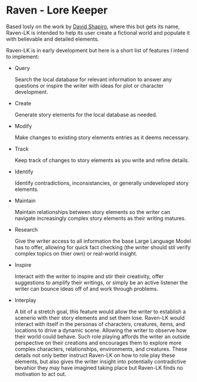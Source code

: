 # Raven - Lore Keeper
Based losly on the work by [David Shapiro](https://github.com/daveshap), where this bot gets its name, Raven-LK is intended to help its user create a fictional world and populate it with believable and detailed elements.

Raven-LK is in early development but here is a short list of features I intend to implement:

* Query

  Search the local database for relevant information to answer any questions or inspire the writer with ideas for plot or character development.

* Create

  Generate story elements for the local database as needed.

* Modify

  Make changes to existing story elements entries as it deems necessary.

* Track

  Keep track of changes to story elements as you write and refine details.

* Identify

  Identify contradictions, inconsistancies, or generally undeveloped story elements.

* Maintain

  Maintain relationships between story elements so the writer can navigate increasingly complex story elements as their writing matures.
  
* Research

  Give the writer access to all information the base Large Language Model has to offer, allowing for quick fact checking (the writer should stil verify complex topics on thier own) or real-world insight.

* Inspire

  Interact with the writer to inspire and stir their creativity, offer suggestions to amplify their writings, or simply be an active listener the writer can bounce ideas off of and work through problems.

* Interplay

  A bit of a stretch goal, this feature would allow the writer to establish a scenerio with their story elements and set them lose. Raven-LK would interact with itself in the personas of characters, creatures, items, and locations to drive a dynamic scene. Allowing the writer to observe how their world could behave. Such role playing affords the writer an outside perspective on their creations and encourages them to explore more complex characters, relationships, environments, and creatures. These details not only better instruct Raven-LK on how to role play these elements, but also gives the writer insight into potentially contradictive bevahior they may have imagined taking place but Raven-LK finds no motivation to act out.
